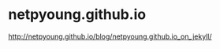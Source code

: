netpyoung.github.io
===================

http://netpyoung.github.io/blog/netpyoung.github.io_on_jekyll/
